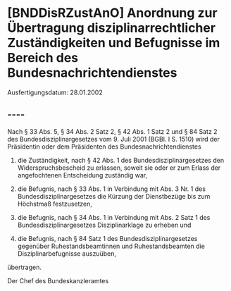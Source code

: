 # [BNDDisRZustAnO] Anordnung zur Übertragung disziplinarrechtlicher Zuständigkeiten und Befugnisse im Bereich des Bundesnachrichtendienstes

Ausfertigungsdatum: 28.01.2002

 

## ----

Nach § 33 Abs. 5, § 34 Abs. 2 Satz 2, § 42 Abs. 1 Satz 2 und § 84 Satz 2 des Bundesdisziplinargesetzes vom 9. Juli 2001 (BGBl. I S. 1510) wird der Präsidentin oder dem Präsidenten des Bundesnachrichtendienstes

1. die Zuständigkeit, nach § 42 Abs. 1 des Bundesdisziplinargesetzes den Widerspruchsbescheid zu erlassen, soweit sie oder er zum Erlass der angefochtenen Entscheidung zuständig war,

2. die Befugnis, nach § 33 Abs. 1 in Verbindung mit Abs. 3 Nr. 1 des Bundesdisziplinargesetzes die Kürzung der Dienstbezüge bis zum Höchstmaß festzusetzen,

3. die Befugnis, nach § 34 Abs. 1 in Verbindung mit Abs. 2 Satz 1 des Bundesdisziplinargesetzes Disziplinarklage zu erheben und

4. die Befugnis, nach § 84 Satz 1 des Bundesdisziplinargesetzes gegenüber Ruhestandsbeamtinnen und Ruhestandsbeamten die Disziplinarbefugnisse auszuüben,

übertragen.

Der Chef des Bundeskanzleramtes
